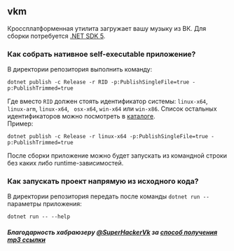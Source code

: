 ## vkm

Кроссплатформенная утилита загружает вашу музыку из ВК. Для сборки потребуется [.NET SDK 5](https://dot.net).

### Как собрать нативное self-executable приложение?

В директории репозитория выполнить команду:

```
dotnet publish -c Release -r RID -p:PublishSingleFile=true -p:PublishTrimmed=true
```

Где вместо `RID` должен стоять идентификатор системы: `linux-x64`, `linux-arm`, `linux-x64`, ` osx-x64`, `win-x64`
или `win-x86`. Список остальных идентификаторов можно посмотреть
в [каталоге](https://docs.microsoft.com/en-us/dotnet/core/rid-catalog).  
Пример:

```
dotnet publish -c Release -r linux-x64 -p:PublishSingleFile=true -p:PublishTrimmed=true
```

После сборки приложение можно будет запускать из командной строки без каких либо runtime-зависимостей.

### Как запускать проект напрямую из исходного кода?

В директории репозитория передать после команды `dotnet run --` параметры приложения:

```
dotnet run -- --help
```

##### Благодарность хабраюзеру [@SuperHackerVk](https://habr.com/ru/users/superhackervk) за [способ получения mp3 ссылки](https://habr.com/ru/post/519302/)


